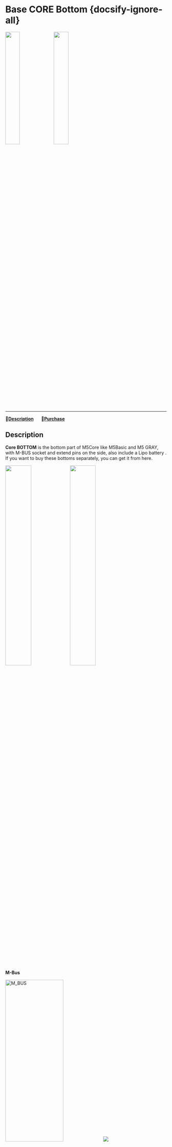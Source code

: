 # Base CORE Bottom {docsify-ignore-all}

<img src="assets/img/product_pics/base/core_base_03.png" width="30%" height="30%"><img src="assets/img/product_pics/base/core_base_02.png" width="30%" height="30%">

***

:memo:**[Description](#Description)**&nbsp;&nbsp;&nbsp;&nbsp;&nbsp;&nbsp;🛒**[Purchase](https://www.aliexpress.com/store/product/M5Stack-Official-Battery-Bottom-150mAh-for-M5Stack-Arduino-ESP32-IoT-Development-Kit-I-O-IO-Extend/3226069_32970683235.html?spm=a2g1y.12024536.productList_5885013.subject_2)**

## Description

**Core BOTTOM** is the bottom part of M5Core like M5Basic and M5 GRAY, with M-BUS socket and extend pins on the side, also include a Lipo battery . If you want to buy these bottoms separately, you can get it from here.

<img src="assets/img/product_pics/base/core_base_01.png" width="40%" height="40%"><img src="assets/img/product_pics/base/core_base_04.png" width="40%" height="40%">

**M-Bus**

<img src="assets/img/product_pics/core/M-BUS.png" alt="M_BUS"  width="60%" height="36%">

<img src="assets/img/product_pics/base/core_base_05.png">
